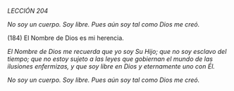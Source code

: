 *LECCIÓN 204*

*No soy un cuerpo. Soy libre.*
*Pues aún soy tal como Dios me creó.*

(184) El Nombre de Dios es mi herencia.

_El Nombre de Dios me recuerda que yo soy Su Hijo; que no soy esclavo del tiempo; que no estoy sujeto a las leyes que gobiernan el mundo de las ilusiones enfermizas, y que soy libre en Dios y eternamente uno con Él._

*No soy un cuerpo. Soy libre.*
*Pues aún soy tal como Dios me creó.*